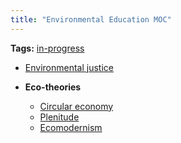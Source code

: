 ```yaml
---
title: "Environmental Education MOC"
---
```


**Tags:** [in-progress](notes/por/in-progress.md)

- [Environmental justice](notes/envi/envi-justice.md)

- **Eco-theories**
	- [Circular economy](notes/envi/circular-economy.md)
	- [Plenitude](notes/envi/plenitude.md)
	- [Ecomodernism](notes/envi/ecomodernism.md)
